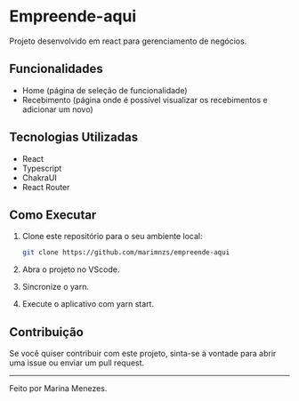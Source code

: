 # Empreende-aqui

Projeto desenvolvido em react para gerenciamento de negócios.

## Funcionalidades

- Home (página de seleção de funcionalidade)
- Recebimento (página onde é possível visualizar os recebimentos e adicionar um novo)

## Tecnologias Utilizadas

- React
- Typescript
- ChakraUI
- React Router

## Como Executar

1. Clone este repositório para o seu ambiente local:
    ```sh
    git clone https://github.com/marimnzs/empreende-aqui
    ```

2. Abra o projeto no VScode.

3. Sincronize o yarn.

4. Execute o aplicativo com yarn start.


## Contribuição

Se você quiser contribuir com este projeto, sinta-se à vontade para abrir uma issue ou enviar um pull request.


---

Feito por Marina Menezes.
